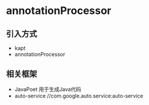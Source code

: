 # annotationProcessor
## 引入方式
* kapt
* annotationProcessor
## 相关框架
* JavaPoet  用于生成Java代码
* auto-service  //com.google.auto.service:auto-service

